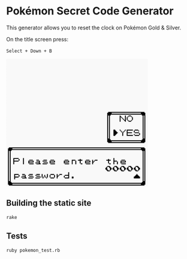 # Pokémon Secret Code Generator

This generator allows you to reset the clock on Pokémon Gold & Silver.

On the title screen press:

```
Select + Down + B
```

<img style="width: 75%;" src="password.png" />

## Building the static site

```
rake
```

## Tests

```
ruby pokemon_test.rb
```

